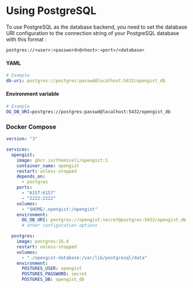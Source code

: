 # Using PostgreSQL

To use PostgreSQL as the database backend, you need to set the database URI configuration to the connection string of your PostgreSQL database with this format :

`postgres://<user>:<password>@<host>:<port>/<database>`

#### YAML
```yaml
# Example
db-uri: postgres://postgres:passwd@localhost:5432/opengist_db
```

#### Environment variable
```sh
# Example
OG_DB_URI=postgres://postgres:passwd@localhost:5432/opengist_db
```

### Docker Compose
```yml
version: "3"

services:
  opengist:
    image: ghcr.io/thomiceli/opengist:1
    container_name: opengist
    restart: unless-stopped
    depends_on:
      - postgres
    ports:
      - "6157:6157"
      - "2222:2222"
    volumes:
      - "$HOME/.opengist:/opengist"
    environment:
      OG_DB_URI: postgres://opengist:secret@postgres:5432/opengist_db
      # other configuration options

  postgres:
    image: postgres:16.4
    restart: unless-stopped
    volumes:
      - "./opengist-database:/var/lib/postgresql/data"
    environment:
      POSTGRES_USER: opengist
      POSTGRES_PASSWORD: secret
      POSTGRES_DB: opengist_db
```